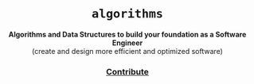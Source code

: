 <div align="center">
  <h1><code>algorithms</code></h1>

  <strong>Algorithms and Data Structures to build your foundation as a Software Engineer</strong>
  <br>
  (create and design more efficient and optimized software)

  <h3>
    <a href="https://github.com/unobatbayar/algorithms/pull/new/master">Contribute</a>
  </h3>
</div>


